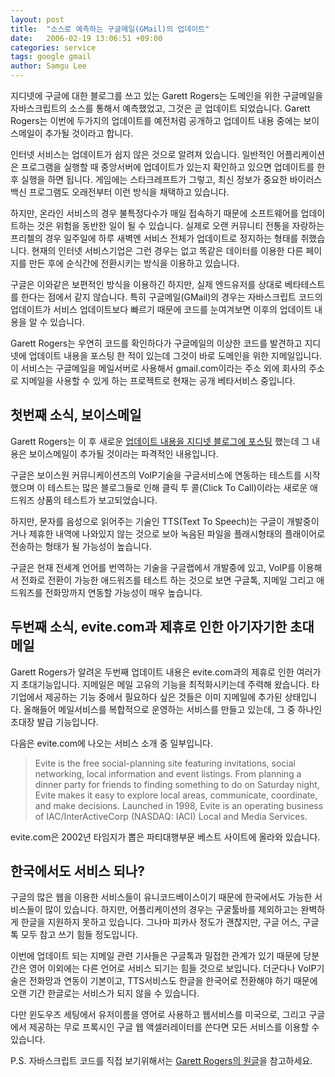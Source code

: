 ```yaml
---
layout: post
title:  "소스로 예측하는 구글메일(GMail)의 업데이트"
date:   2006-02-19 13:06:51 +09:00
categories: service
tags: google gmail
author: Samgu Lee
---
```

지디넷에 구글에 대한 블로그를 쓰고 있는 Garett Rogers는 도메인을 위한 구글메일을 자바스크립트의 소스를 통해서 예측했었고, 그것은 곧 업데이트 되었습니다. Garett Rogers는 이번에 두가지의 업데이트를 예전처럼 공개하고 업데이트 내용 중에는 보이스메일이 추가될 것이라고 합니다.

인터넷 서비스는 업데이트가 쉽지 않은 것으로 알려져 있습니다. 일반적인 어플리케이션은 프로그램을 실행할 때 중앙서버에 업데이트가 있는지 확인하고 있으면 업데이트를 한 후 실행을 하면 됩니다. 게임에는 스타크레프트가 그렇고, 최신 정보가 중요한 바이러스 백신 프로그램도 오래전부터 이런 방식을 채택하고 있습니다.

하지만, 온라인 서비스의 경우 불특정다수가 매일 접속하기 때문에 소프트웨어를 업데이트하는 것은 위험을 동반한 일이 될 수 있습니다. 실제로 오랜 커뮤니티 전통을 자랑하는 프리첼의 경우 일주일에 하루 새벽엔 서비스 전체가 업데이트로 정지하는 형태를 취했습니다. 현재의 인터넷 서비스기업은 그런 경우는 없고 똑같은 데이터를 이용한 다른 페이지를 만든 후에 순식간에 전환시키는 방식을 이용하고 있습니다.

구글은 이와같은 보편적인 방식을 이용하긴 하지만, 실제 엔드유저를 상대로 베타테스트를 한다는 점에서 같지 않습니다. 특히 구글메일(GMail)의 경우는 자바스크립트 코드의 업데이트가 서비스 업데이트보다 빠르기 때문에 코드를 눈여겨보면 이후의 업데이트 내용을 알 수 있습니다.

Garett Rogers는 우연히 코드를 확인하다가 구글메일의 이상한 코드를 발견하고 지디넷에 업데이트 내용을 포스팅 한 적이 있는데 그것이 바로 도메인을 위한 지메일입니다. 이 서비스는 구글메일을 메일서버로 사용해서 gmail.com이라는 주소 외에 회사의 주소로 지메일을 사용할 수 있게 하는 프로젝트로 현재는 공개 베타서비스 중입니다.

## 첫번째 소식, 보이스메일

Garett Rogers는 이 후 새로운 [업데이트 내용을 지디넷 블로그에 포스팅](http://blogs.zdnet.com/Google/?p=108) 했는데 그 내용은 보이스메일이 추가될 것이라는 파격적인 내용입니다.

구글은 보이스원 커뮤니케이션즈의 VoIP기술을 구글서비스에 연동하는 테스트를 시작했으며 이 테스트는 많은 블로그들로 인해 클릭 투 콜(Click To Call)이라는 새로운 애드워즈 상품의 테스트가 보고되었습니다.

하지만, 문자를 음성으로 읽어주는 기술인 TTS(Text To Speech)는 구글이 개발중이거나 제휴한 내역에 나와있지 않는 것으로 보아 녹음된 파일을 플래시형태의 플래이어로 전송하는 형태가 될 가능성이 높습니다.

구글은 현재 전세계 언어를 번역하는 기술을 구글랩에서 개발중에 있고, VoIP를 이용해서 전화로 전환이 가능한 애드워즈를 테스트 하는 것으로 보면 구글톡, 지메일 그리고 애드워즈를 전화망까지 연동할 가능성이 매우 높습니다.

## 두번째 소식, evite.com과 제휴로 인한 아기자기한 초대메일

Garett Rogers가 알려온 두번째 업데이트 내용은 evite.com과의 제휴로 인한 여러가지 초대기능입니다. 지메일은 메일 고유의 기능을 최적화시키는데 주력해 왔습니다. 타 기업에서 제공하는 기능 중에서 필요하다 싶은 것들은 이미 지메일에 추가된 상태입니다. 올해들어 메일서비스를 복합적으로 운영하는 서비스를 만들고 있는데, 그 중 하나인 초대장 발급 기능입니다.

다음은 evite.com에 나오는 서비스 소개 중 일부입니다.

> Evite is the free social-planning site featuring invitations, social networking, local information and event listings. From planning a dinner party for friends to finding something to do on Saturday night, Evite makes it easy to explore local areas, communicate, coordinate, and make decisions. Launched in 1998, Evite is an operating business of IAC/InterActiveCorp (NASDAQ: IACI) Local and Media Services.

evite.com은 2002년 타임지가 뽑은 파티대행부문 베스트 사이트에 올라와 있습니다.

## 한국에서도 서비스 되나?

구글의 많은 웹을 이용한 서비스들이 유니코드베이스이기 때문에 한국에서도 가능한 서비스들이 많이 있습니다. 하지만, 어플리케이션의 경우는 구굴툴바를 제외하고는 완벽하게 한글을 지원하지 못하고 있습니다. 그나마 피카사 정도가 괜찮지만, 구글 어스, 구글톡 모두 참고 쓰기 힘들 정도입니다.

이번에 업데이트 되는 지메일 관련 기사들은 구글톡과 밀접한 관계가 있기 때문에 당분간은 영어 이외에는 다른 언어로 서비스 되기는 힘들 것으로 보입니다. 더군다나 VoIP기술은 전화망과 연동이 기본이고, TTS서비스도 한글을 한국어로 전환해야 하기 때문에 오랜 기간 한글로는 서비스가 되지 않을 수 있습니다.

다만 윈도우즈 세팅에서 유저이름을 영어로 사용하고 웹서비스를 미국으로, 그리고 구글에서 제공하는 무로 프록시인 구글 웹 액셀러레이터를 쓴다면 모든 서비스를 이용할 수 있습니다.

P.S. 자바스크립트 코드를 직접 보기위해서는 [Garett Rogers의 원글](http://blogs.zdnet.com/Google/?p=108)을 참고하세요.
